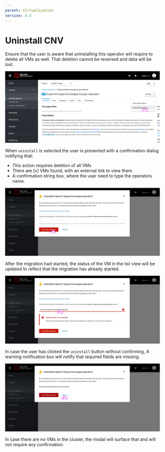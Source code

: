 ```yaml
---
parent: Virtualization
version: 4.5
---
```


# Uninstall CNV

Ensure that the user is aware that uninstalling this operator will require to delete all VMs as well. That deletion cannot be reversed and data will be lost.

![Operator details page](img/uninstall-0-0.png)

When `uninstall` is selected the user is presented with a confirmation dialog notifying that:
- This action requires deletion of all VMs
- There are [x] VMs found, with an external link to view them
- A confirmation string box, where the user need to type the operators name.

![Modal migrate](img/uninstall-3-0.jpg)

 After the migration had started, the status of the VM in the list view will be updated to reflect that the migration has already started.

 ![migrate status updated in the list](img/uninstall-3-1.jpg)

In case the user has clicked the `uninstall` button without confirming, A warning notification box will notify that required fields are missing.

 ![Modal migrate](img/uninstall-2-0.jpg)

In case there are no VMs in the cluster, the modal will surface that and will not require any confirmation.